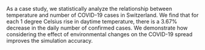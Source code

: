 As a case study, we statistically analyze the relationship between temperature and number of COVID-19 cases in Switzerland. 
We find that for each 1 degree Celsius rise in daytime temperature, there is a 3.67% decrease in the daily number of confirmed cases. 
We demonstrate how considering the effect of environmental changes on the COVID-19 spread improves the simulation accuracy.
